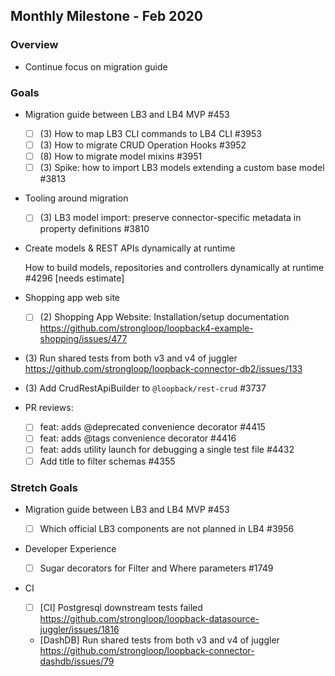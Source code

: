## Monthly Milestone - Feb 2020

### Overview

- Continue focus on migration guide

### Goals

- Migration guide between LB3 and LB4 MVP #453

  - [ ] (3) How to map LB3 CLI commands to LB4 CLI #3953
  - [ ] (3) How to migrate CRUD Operation Hooks #3952
  - [ ] (8) How to migrate model mixins #3951
  - [ ] (3) Spike: how to import LB3 models extending a custom base model #3813

- Tooling around migration

  - [ ] (3) LB3 model import: preserve connector-specific metadata in property
        definitions #3810

- Create models & REST APIs dynamically at runtime

  [ ](8) How to build models, repositories and controllers dynamically at
  runtime #4296 [needs estimate]

- Shopping app web site

  - [ ] (2) Shopping App Website: Installation/setup documentation
        https://github.com/strongloop/loopback4-example-shopping/issues/477

- (3) Run shared tests from both v3 and v4 of juggler
  https://github.com/strongloop/loopback-connector-db2/issues/133

- (3) Add CrudRestApiBuilder to `@loopback/rest-crud` #3737

- PR reviews:
  - [ ] feat: adds @deprecated convenience decorator #4415
  - [ ] feat: adds @tags convenience decorator #4416
  - [ ] feat: adds utility launch for debugging a single test file #4432
  - [ ] Add title to filter schemas #4355

### Stretch Goals

- Migration guide between LB3 and LB4 MVP #453

  - [ ] Which official LB3 components are not planned in LB4 #3956

- Developer Experience

  - [ ] Sugar decorators for Filter and Where parameters #1749

- CI
  - [ ] [CI] Postgresql downstream tests failed
        https://github.com/strongloop/loopback-datasource-juggler/issues/1816
  - [DashDB] Run shared tests from both v3 and v4 of juggler
    https://github.com/strongloop/loopback-connector-dashdb/issues/79
